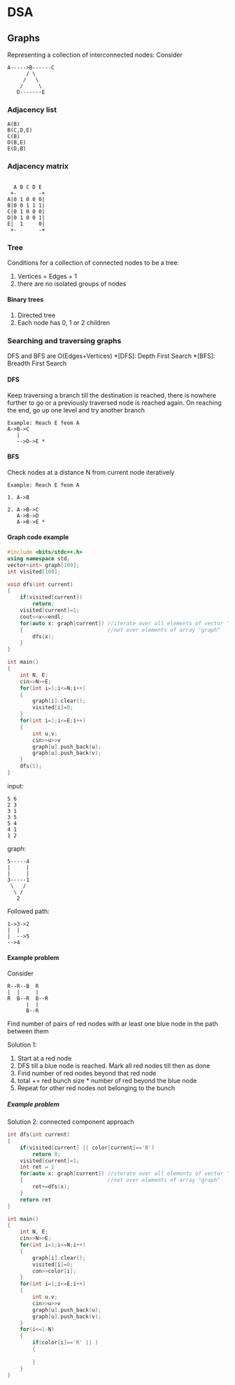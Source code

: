 # DSA
## Graphs
Representing a collection of interconnected nodes:
Consider
```
A----->B------C
      / \
     /   \
    /     \
   D-------E
```
### Adjacency list
```
A(B)
B(C,D,E)
C(B)
D(B,E)
E(D,B)
```
### Adjacency matrix
```
 
  A B C D E
 +-       -+
A|0 1 0 0 0|
B|0 0 1 1 1|
C|0 1 0 0 0|
D|0 1 0 0 1|
E|  1     0|
 +-       -+
```

### Tree
Conditions for a collection of connected nodes to be a tree:
1. Vertices = Edges + 1
2. there are no isolated groups of nodes

#### Binary trees ####
1. Directed tree
2. Each node has 0, 1 or 2 children

### Searching and traversing graphs
DFS and BFS are O(Edges+Vertices)
*[DFS]: Depth First Search
*[BFS]: Breadth First Search
#### DFS ####
Keep traversing a branch till the destination is reached, there is nowhere further to go or a previously traversed node is reached again. On reaching the end, go up one level and try another branch
```
Example: Reach E feom A
A->B->C
   |
   -->D->E *
```
#### BFS ####
Check nodes at a distance N from current node iteratively
```
Example: Reach E feom A

1. A->B

2. A->B->C
   A->B->D
   A->B->E *
```

#### Graph code example ####

```c++
#include <bits/stdc++.h>
using namespace std;
vector<int> graph[100];
int visited[100];

void dfs(int current)
{
	if(visited[current])
		return;
	visited[current]=1;
	cout<<x<<endl;
	for(auto x: graph[current]) //iterate over all elements of vector "graph[current]"
	{							//not over elements of array "graph"
		dfs(x);
	}
}

int main()
{
	int N, E;
	cin>>N>>E;
	for(int i=1;i<=N;i++)
	{
		graph[i].clear();
		visited[i]=0;
	}
	for(int i=1;i<=E;i++)
	{
		int u,v;
		cin>>u>>v
		graph[u].push_back(u);
		graph[u].push_back(v);
	}
	dfs(5);
}

```
input:
```
5 6
2 3
3 1
3 5
5 4
4 1
1 2
```
graph:
```
5-----4
|     |
|     |
3-----1
 \   /
  \ /
   2
```
Followed path:
```
1->3->2
|  |
|  -->5
-->4
```

#### Example problem ####
Consider
```
R--R--B  R
|  |     |
R  B--R  B--R
      |  |
      B--R
```
Find number of pairs of red nodes with ar least one blue node in the path between them

Solution 1:
1. Start at a red node
2. DFS till a blue node is reached. Mark all red nodes till then as done
3. Find number of red nodes beyond that red node
4. total += red bunch size * number of red beyond the blue node
5. Repeat for other red nodes not belonging to the bunch

##### Example problem #####
Solution 2: connected component approach
```c++
int dfs(int current)
{
	if(visited[current] || color[current]=='B')
		return 0;
	visited[current]=1;
	int ret = 1
	for(auto x: graph[current]) //iterate over all elements of vector "graph[current]"
	{							//not over elements of array "graph"
		ret+=dfs(x);
	}
	return ret
}

int main()
{
	int N, E;
	cin>>N>>E;
	for(int i=1;i<=N;i++)
	{
		graph[i].clear();
		visited[i]=0;
		con>>color[i];
	}
	for(int i=1;i<=E;i++)
	{
		int u,v;
		cin>>u>>v
		graph[u].push_back(u);
		graph[u].push_back(v);
	}
	for(i<=1-N)
	{
		if(color[i]=='R' || )
		{
			
		}
	}
}
```